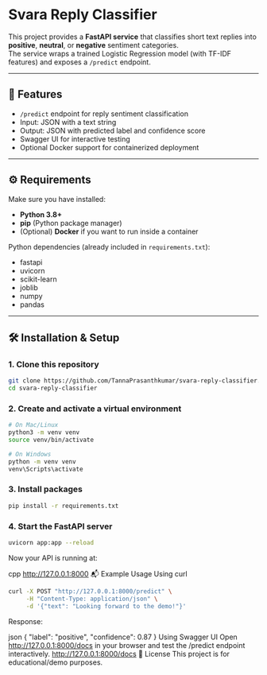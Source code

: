 # Svara Reply Classifier

This project provides a **FastAPI service** that classifies short text replies into **positive**, **neutral**, or **negative** sentiment categories.  
The service wraps a trained Logistic Regression model (with TF-IDF features) and exposes a `/predict` endpoint.

---

## 🚀 Features
- `/predict` endpoint for reply sentiment classification  
- Input: JSON with a text string  
- Output: JSON with predicted label and confidence score  
- Swagger UI for interactive testing  
- Optional Docker support for containerized deployment  

---

## ⚙️ Requirements

Make sure you have installed:
- **Python 3.8+**
- **pip** (Python package manager)
- (Optional) **Docker** if you want to run inside a container

Python dependencies (already included in `requirements.txt`):
- fastapi  
- uvicorn  
- scikit-learn  
- joblib  
- numpy  
- pandas  

---

## 🛠️ Installation & Setup

### 1. Clone this repository
```bash
git clone https://github.com/TannaPrasanthkumar/svara-reply-classifier.git
cd svara-reply-classifier
```
### 2. Create and activate a virtual environment
```bash
# On Mac/Linux
python3 -m venv venv
source venv/bin/activate

# On Windows
python -m venv venv
venv\Scripts\activate
```
### 3. Install packages
```bash
pip install -r requirements.txt
```
### 4. Start the FastAPI server
``` bash
uvicorn app:app --reload
``` 
Now your API is running at:

cpp
http://127.0.0.1:8000
📬 Example Usage
Using curl
``` bash
curl -X POST "http://127.0.0.1:8000/predict" \
     -H "Content-Type: application/json" \
     -d '{"text": "Looking forward to the demo!"}'
```
Response:

json
{
  "label": "positive",
  "confidence": 0.87
}
Using Swagger UI
Open http://127.0.0.1:8000/docs in your browser and test the /predict endpoint interactively.
http://127.0.0.1:8000/docs
📄 License
This project is for educational/demo purposes.
